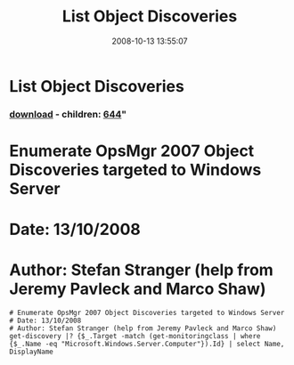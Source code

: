 ﻿---
pid:            637
parent:         0
children:       644
poster:         Stefan Stranger
title:          List Object Discoveries
date:           2008-10-13 13:55:07
format:         posh
---

# List Object Discoveries

### [download](637.ps1) - children: [644](644.md)"

# Enumerate OpsMgr 2007 Object Discoveries targeted to Windows Server
# Date: 13/10/2008
# Author: Stefan Stranger (help from Jeremy Pavleck and Marco Shaw)

```posh
# Enumerate OpsMgr 2007 Object Discoveries targeted to Windows Server
# Date: 13/10/2008
# Author: Stefan Stranger (help from Jeremy Pavleck and Marco Shaw)
get-discovery |? {$_.Target -match (get-monitoringclass | where {$_.Name -eq "Microsoft.Windows.Server.Computer"}).Id} | select Name, DisplayName
```
